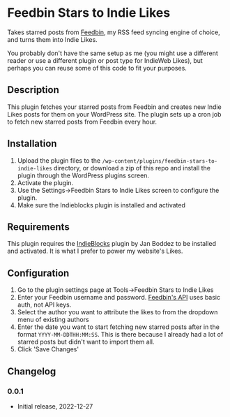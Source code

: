 # Feedbin Stars to Indie Likes

Takes starred posts from [Feedbin](https://feedbin.com/), my RSS feed syncing engine of choice, and turns them into Indie Likes.

You probably don't have the same setup as me (you might use a different reader or use a different plugin or post type for IndieWeb Likes), but perhaps you can reuse some of this code to fit your purposes.

## Description

This plugin fetches your starred posts from Feedbin and creates new Indie Likes posts for them on your WordPress site. The plugin sets up a cron job to fetch new starred posts from Feedbin every hour.

## Installation

1. Upload the plugin files to the `/wp-content/plugins/feedbin-stars-to-indie-likes` directory, or download a zip of this repo and install the plugin through the WordPress plugins screen.
2. Activate the plugin.
3. Use the Settings->Feedbin Stars to Indie Likes screen to configure the plugin.
4. Make sure the Indieblocks plugin is installed and activated

## Requirements

This plugin requires the [IndieBlocks](https://wordpress.org/plugins/indieblocks/) plugin by Jan Boddez to be installed and activated. It is what I prefer to power my website's Likes.

## Configuration

1. Go to the plugin settings page at Tools->Feedbin Stars to Indie Likes
2. Enter your Feedbin username and password. [Feedbin's API](https://github.com/feedbin/feedbin-api/) uses basic auth, not API keys.
3. Select the author you want to attribute the likes to from the dropdown menu of existing authors
4. Enter the date you want to start fetching new starred posts after in the format `YYYY-MM-DDTHH:MM:SS`. This is there because I already had a lot of starred posts but didn't want to import them all. 
5. Click 'Save Changes'

## Changelog

### 0.0.1
* Initial release, 2022-12-27